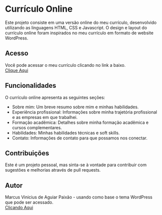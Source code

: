 # Currículo Online

Este projeto consiste em uma versão online do meu currículo, desenvolvido utilizando as linguagens HTML, CSS e Javascript. O design e layout do currículo online foram inspirados no meu currículo em formato de website WordPress.

## Acesso

Você pode acessar o meu currículo clicando no link a baixo.<br>
[Clique Aqui](https://curriculo-html.marcuspaixao.com.br/resumo.html)

## Funcionalidades

O currículo online apresenta as seguintes seções:

- Sobre mim: Um breve resumo sobre mim e minhas habilidades.
- Experiência profissional: Informações sobre minha trajetória profissional e as empresas em que trabalhei.
- Formação acadêmica: Detalhes sobre minha formação acadêmica e cursos complementares.
- Habilidades: Minhas habilidades técnicas e soft skills.
- Contato: Informações de contato para que possamos nos conectar.

## Contribuições

Este é um projeto pessoal, mas sinta-se à vontade para contribuir com sugestões e melhorias através de pull requests.

## Autor

Marcus Vinicius de Aguiar Paixão - usando como base o tema WordPress que pode ser acessado.<br>
[Clicando Aqui](https://marcuspaixao.com.br)
